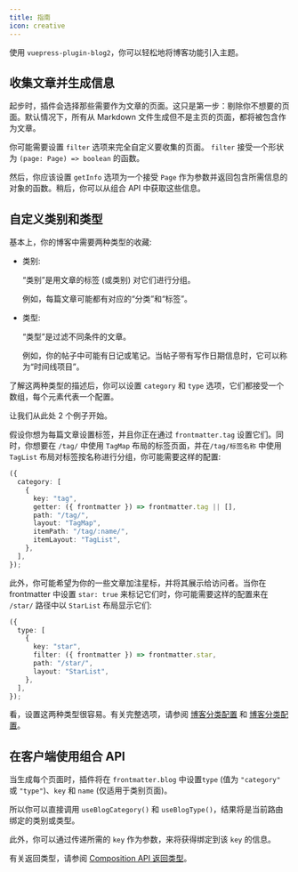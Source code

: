```yaml
---
title: 指南
icon: creative
---
```


使用 `vuepress-plugin-blog2`，你可以轻松地将博客功能引入主题。

## 收集文章并生成信息

起步时，插件会选择那些需要作为文章的页面。这只是第一步：剔除你不想要的页面。默认情况下，所有从 Markdown 文件生成但不是主页的页面，都将被包含作为文章。

你可能需要设置 `filter` 选项来完全自定义要收集的页面。 `filter` 接受一个形状为 `(page: Page) => boolean` 的函数。

然后，你应该设置 `getInfo` 选项为一个接受 `Page` 作为参数并返回包含所需信息的对象的函数。稍后，你可以从组合 API 中获取这些信息。

## 自定义类别和类型

基本上，你的博客中需要两种类型的收藏:

- 类别:

  “类别”是用文章的标签 (或类别) 对它们进行分组。

  例如，每篇文章可能都有对应的“分类”和“标签”。

- 类型:

  “类型”是过滤不同条件的文章。

  例如，你的帖子中可能有日记或笔记。当帖子带有写作日期信息时，它可以称为“时间线项目”。

了解这两种类型的描述后，你可以设置 `category` 和 `type` 选项，它们都接受一个数组，每个元素代表一个配置。

让我们从此处 2 个例子开始。

假设你想为每篇文章设置标签，并且你正在通过 `frontmatter.tag` 设置它们。同时，你想要在 `/tag/` 中使用 `TagMap` 布局的标签页面，并在`/tag/标签名称` 中使用 `TagList` 布局对标签按名称进行分组，你可能需要这样的配置:

```ts
({
  category: [
    {
      key: "tag",
      getter: ({ frontmatter }) => frontmatter.tag || [],
      path: "/tag/",
      layout: "TagMap",
      itemPath: "/tag/:name/",
      itemLayout: "TagList",
    },
  ],
});
```

此外，你可能希望为你的一些文章加注星标，并将其展示给访问者。当你在 frontmatter 中设置 `star: true` 来标记它们时，你可能需要这样的配置来在 `/star/` 路径中以 `StarList` 布局显示它们:

```ts
({
  type: [
    {
      key: "star",
      filter: ({ frontmatter }) => frontmatter.star,
      path: "/star/",
      layout: "StarList",
    },
  ],
});
```

看，设置这两种类型很容易。有关完整选项，请参阅 [博客分类配置](./config.md#博客分类配置) 和 [博客分类配置](./config.md#博客类型配置)。

## 在客户端使用组合 API

当生成每个页面时，插件将在 `frontmatter.blog` 中设置`type` (值为 `"category"` 或 `"type"`)、`key` 和 `name` (仅适用于类别页面)。

所以你可以直接调用 `useBlogCategory()` 和 `useBlogType()`，结果将是当前路由绑定的类别或类型。

此外，你可以通过传递所需的 `key` 作为参数，来将获得绑定到该 `key` 的信息。

有关返回类型，请参阅 [Composition API 返回类型](./config.md#可组合式-API)。
